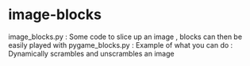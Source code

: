 # image-blocks
image_blocks.py : Some code to slice up an image , blocks can then be easily played with
pygame_blocks.py : Example of what you can do : Dynamically scrambles and unscrambles an image
